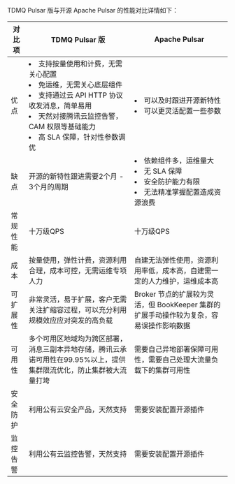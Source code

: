 TDMQ Pulsar 版与开源 Apache Pulsar 的性能对比详情如下：


| 对比项      | TDMQ Pulsar 版                                               | Apache Pulsar                                                |
| ----------- | ------------------------------------------------------------ | ------------------------------------------------------------ |
| 优点        | <li>支持按量使用和计费，无需关心配置</li><li>免运维，无需关心底层组件</li><li>支持通过云 API HTTP 协议收发消息，简单易用</li><li>天然对接腾讯云监控告警，CAM 权限等基础能力</li><li>高 SLA 保障，针对性参数调优 </li> | <li>可以及时跟进开源新特性</li><li>可以更灵活配置一些参数</li> |
| 缺点        | 开源的新特性跟进需要2个月 - 3个月的周期                   | <li>依赖组件多，运维量大</li><li>无 SLA 保障</li><li>安全防护能力有限</li><li>无法精准掌握配置造成资源浪费</li> |
| 常规性能    | 十万级QPS                                                   | 十万级QPS                                                   |
| 成本        | 按量使用，弹性计费，资源利用合理，成本可控，无需运维专项人力  | 自建无法弹性使用，资源利用率低，成本高，自建需一定的人力维护，运维成本高 |
| 可扩展性    | 非常灵活，易于扩展，客户无需关注扩缩容过程，可以充分利用规模效应应对突发的高负载 | Broker 节点的扩展较为灵活，但 BookKeeper 集群的扩展手动操作较为复杂，容易误操作影响数据 |
| 可用性      | 多个可用区地域均为跨区部署，消息三副本异地存储，腾讯云承诺可用性在99.95%以上，提供集群限流优化，防止集群被大流量打垮 | 需要自己异地部署保障可用性，需要自己处理大流量负载下的集群可用性 |
| 安全防护    | 利用公有云安全产品，天然支持                                 | 需要安装配置开源插件                                         |
| 监控告警    | 利用公有云监控告警，天然支持                                 | 需要安装配置开源插件                                         |

